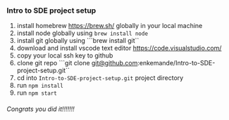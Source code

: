 ### Intro to SDE project setup

1. install homebrew https://brew.sh/ globally in your local machine
2. install node globally using ```brew install node```
3. install git globally using ```brew install git``
4. download and install vscode text editor https://code.visualstudio.com/
5. copy your local ssh key to github
6. clone git repo ```git clone git@github.com:enkemande/Intro-to-SDE-project-setup.git``
7. cd into ```Intro-to-SDE-project-setup.git``` project directory
8. run ```npm install```
9. run ```npm start```

###### Congrats you did it!!!!!!! 
